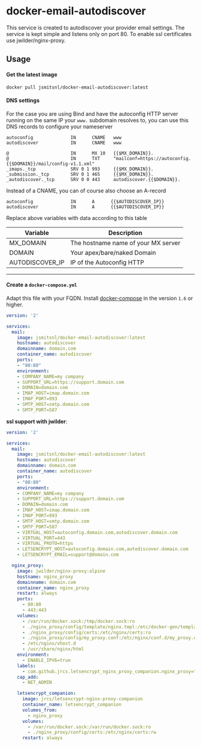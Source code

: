 # docker-email-autodiscover

This service is created to autodiscover your provider email settings.
The service is kept simple and listens only on port 80. To enable ssl certificates use jwilder/nginx-proxy.

## Usage

#### Get the latest image

    docker pull jsmitsnl/docker-email-autodiscover:latest

#### DNS settings

For the case you are using Bind and have the autoconfig HTTP server running on the same IP your `www.` subdomain resolves to, you can use this DNS records to configure your nameserver

```
autoconfig              IN      CNAME   www
autodiscover            IN      CNAME   www

@                       IN      MX 10   {{$MX_DOMAIN}}.
@                       IN      TXT     "mailconf=https://autoconfig.{{$DOMAIN}}/mail/config-v1.1.xml"
_imaps._tcp             SRV 0 1 993     {{$MX_DOMAIN}}.
_submission._tcp        SRV 0 1 465     {{$MX_DOMAIN}}.
_autodiscover._tcp      SRV 0 0 443     autodiscover.{{$DOMAIN}}.
```

Instead of a CNAME, you can of course also choose an A-record

```
autoconfig              IN      A      {{$AUTODISCOVER_IP}}
autodiscover            IN      A      {{$AUTODISCOVER_IP}}
```

Replace above variables with data according to this table

Variable         | Description
-----------------|-------------------------------------------------------------
MX_DOMAIN        | The hostname name of your MX server
DOMAIN           | Your apex/bare/naked Domain
AUTODISCOVER_IP  | IP of the Autoconfig HTTP

---

#### Create a `docker-compose.yml`

Adapt this file with your FQDN. Install [docker-compose](https://docs.docker.com/compose/) in the version `1.6` or higher.

```yaml
version: '2'

services:
  mail:
    image: jsmitsnl/docker-email-autodiscover:latest
    hostname: autodiscover
    domainname: domain.com
    container_name: autodiscover
    ports:
    - "80:80"
    environment:
    - COMPANY_NAME=my company
    - SUPPORT_URL=https://support.domain.com
    - DOMAIN=domain.com
    - IMAP_HOST=imap.domain.com
    - IMAP_PORT=993
    - SMTP_HOST=smtp.domain.com
    - SMTP_PORT=587
```

__ssl support with jwilder__:

```yaml
version: '2'

services:
  mail:
    image: jsmitsnl/docker-email-autodiscover:latest
    hostname: autodiscover
    domainname: domain.com
    container_name: autodiscover
    ports:
    - "80:80"
    environment:
    - COMPANY_NAME=my company
    - SUPPORT_URL=https://support.domain.com
    - DOMAIN=domain.com
    - IMAP_HOST=imap.domain.com
    - IMAP_PORT=993
    - SMTP_HOST=smtp.domain.com
    - SMTP_PORT=587
    - VIRTUAL_HOST=autoconfig.domain.com,autodiscover.domain.com
    - VIRTUAL_PORT=443
    - VIRTUAL_PROTO=https
    - LETSENCRYPT_HOST=autoconfig.domain.com,autodiscover.domain.com
    - LETSENCRYPT_EMAIL=support@domain.com

  nginx_proxy:
    image: jwilder/nginx-proxy:alpine
    hostname: nginx_proxy
    domainname: domain.com
    container_name: nginx_proxy
    restart: always
    ports:
      - 80:80
      - 443:443
    volumes:
      - /var/run/docker.sock:/tmp/docker.sock:ro
      - ./nginx_proxy/config/template/nginx.tmpl:/etc/docker-gen/templates/nginx.tmpl:ro
      - ./nginx_proxy/config/certs:/etc/nginx/certs:ro
      - ./nginx_proxy/config/my_proxy.conf:/etc/nginx/conf.d/my_proxy.conf:ro
      - /etc/nginx/vhost.d
      - /usr/share/nginx/html
    environment:
      - ENABLE_IPV6=true
    labels:
      - com.github.jrcs.letsencrypt_nginx_proxy_companion.nginx_proxy=true
    cap_add:
      - NET_ADMIN

    letsencrypt_companion:
      image: jrcs/letsencrypt-nginx-proxy-companion
      container_name: letsencrypt_companion
      volumes_from:
        - nginx_proxy
      volumes:
        - /var/run/docker.sock:/var/run/docker.sock:ro
        - ./nginx_proxy/config/certs:/etc/nginx/certs:rw
      restart: always
```

